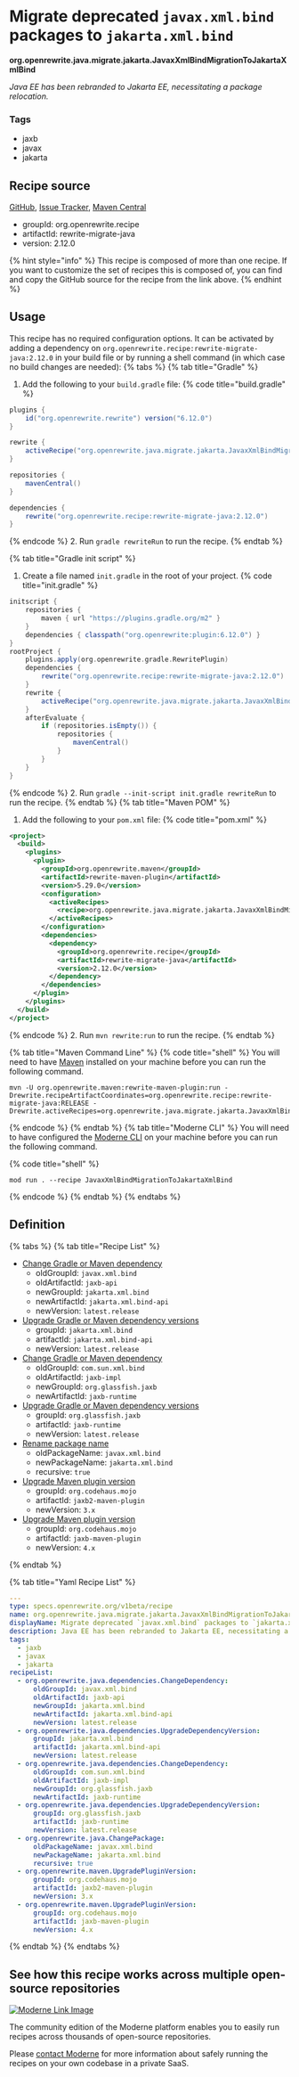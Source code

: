 # Migrate deprecated `javax.xml.bind` packages to `jakarta.xml.bind`

**org.openrewrite.java.migrate.jakarta.JavaxXmlBindMigrationToJakartaXmlBind**

_Java EE has been rebranded to Jakarta EE, necessitating a package relocation._

### Tags

* jaxb
* javax
* jakarta

## Recipe source

[GitHub](https://github.com/openrewrite/rewrite-migrate-java/blob/main/src/main/resources/META-INF/rewrite/jakarta-ee-9.yml), [Issue Tracker](https://github.com/openrewrite/rewrite-migrate-java/issues), [Maven Central](https://central.sonatype.com/artifact/org.openrewrite.recipe/rewrite-migrate-java/2.12.0/jar)

* groupId: org.openrewrite.recipe
* artifactId: rewrite-migrate-java
* version: 2.12.0

{% hint style="info" %}
This recipe is composed of more than one recipe. If you want to customize the set of recipes this is composed of, you can find and copy the GitHub source for the recipe from the link above.
{% endhint %}

## Usage

This recipe has no required configuration options. It can be activated by adding a dependency on `org.openrewrite.recipe:rewrite-migrate-java:2.12.0` in your build file or by running a shell command (in which case no build changes are needed): 
{% tabs %}
{% tab title="Gradle" %}
1. Add the following to your `build.gradle` file:
{% code title="build.gradle" %}
```groovy
plugins {
    id("org.openrewrite.rewrite") version("6.12.0")
}

rewrite {
    activeRecipe("org.openrewrite.java.migrate.jakarta.JavaxXmlBindMigrationToJakartaXmlBind")
}

repositories {
    mavenCentral()
}

dependencies {
    rewrite("org.openrewrite.recipe:rewrite-migrate-java:2.12.0")
}
```
{% endcode %}
2. Run `gradle rewriteRun` to run the recipe.
{% endtab %}

{% tab title="Gradle init script" %}
1. Create a file named `init.gradle` in the root of your project.
{% code title="init.gradle" %}
```groovy
initscript {
    repositories {
        maven { url "https://plugins.gradle.org/m2" }
    }
    dependencies { classpath("org.openrewrite:plugin:6.12.0") }
}
rootProject {
    plugins.apply(org.openrewrite.gradle.RewritePlugin)
    dependencies {
        rewrite("org.openrewrite.recipe:rewrite-migrate-java:2.12.0")
    }
    rewrite {
        activeRecipe("org.openrewrite.java.migrate.jakarta.JavaxXmlBindMigrationToJakartaXmlBind")
    }
    afterEvaluate {
        if (repositories.isEmpty()) {
            repositories {
                mavenCentral()
            }
        }
    }
}
```
{% endcode %}
2. Run `gradle --init-script init.gradle rewriteRun` to run the recipe.
{% endtab %}
{% tab title="Maven POM" %}
1. Add the following to your `pom.xml` file:
{% code title="pom.xml" %}
```xml
<project>
  <build>
    <plugins>
      <plugin>
        <groupId>org.openrewrite.maven</groupId>
        <artifactId>rewrite-maven-plugin</artifactId>
        <version>5.29.0</version>
        <configuration>
          <activeRecipes>
            <recipe>org.openrewrite.java.migrate.jakarta.JavaxXmlBindMigrationToJakartaXmlBind</recipe>
          </activeRecipes>
        </configuration>
        <dependencies>
          <dependency>
            <groupId>org.openrewrite.recipe</groupId>
            <artifactId>rewrite-migrate-java</artifactId>
            <version>2.12.0</version>
          </dependency>
        </dependencies>
      </plugin>
    </plugins>
  </build>
</project>
```
{% endcode %}
2. Run `mvn rewrite:run` to run the recipe.
{% endtab %}

{% tab title="Maven Command Line" %}
{% code title="shell" %}
You will need to have [Maven](https://maven.apache.org/download.cgi) installed on your machine before you can run the following command.

```shell
mvn -U org.openrewrite.maven:rewrite-maven-plugin:run -Drewrite.recipeArtifactCoordinates=org.openrewrite.recipe:rewrite-migrate-java:RELEASE -Drewrite.activeRecipes=org.openrewrite.java.migrate.jakarta.JavaxXmlBindMigrationToJakartaXmlBind
```
{% endcode %}
{% endtab %}
{% tab title="Moderne CLI" %}
You will need to have configured the [Moderne CLI](https://docs.moderne.io/moderne-cli/cli-intro) on your machine before you can run the following command.

{% code title="shell" %}
```shell
mod run . --recipe JavaxXmlBindMigrationToJakartaXmlBind
```
{% endcode %}
{% endtab %}
{% endtabs %}

## Definition

{% tabs %}
{% tab title="Recipe List" %}
* [Change Gradle or Maven dependency](../../../java/dependencies/changedependency.md)
  * oldGroupId: `javax.xml.bind`
  * oldArtifactId: `jaxb-api`
  * newGroupId: `jakarta.xml.bind`
  * newArtifactId: `jakarta.xml.bind-api`
  * newVersion: `latest.release`
* [Upgrade Gradle or Maven dependency versions](../../../java/dependencies/upgradedependencyversion.md)
  * groupId: `jakarta.xml.bind`
  * artifactId: `jakarta.xml.bind-api`
  * newVersion: `latest.release`
* [Change Gradle or Maven dependency](../../../java/dependencies/changedependency.md)
  * oldGroupId: `com.sun.xml.bind`
  * oldArtifactId: `jaxb-impl`
  * newGroupId: `org.glassfish.jaxb`
  * newArtifactId: `jaxb-runtime`
* [Upgrade Gradle or Maven dependency versions](../../../java/dependencies/upgradedependencyversion.md)
  * groupId: `org.glassfish.jaxb`
  * artifactId: `jaxb-runtime`
  * newVersion: `latest.release`
* [Rename package name](../../../java/changepackage.md)
  * oldPackageName: `javax.xml.bind`
  * newPackageName: `jakarta.xml.bind`
  * recursive: `true`
* [Upgrade Maven plugin version](../../../maven/upgradepluginversion.md)
  * groupId: `org.codehaus.mojo`
  * artifactId: `jaxb2-maven-plugin`
  * newVersion: `3.x`
* [Upgrade Maven plugin version](../../../maven/upgradepluginversion.md)
  * groupId: `org.codehaus.mojo`
  * artifactId: `jaxb-maven-plugin`
  * newVersion: `4.x`

{% endtab %}

{% tab title="Yaml Recipe List" %}
```yaml
---
type: specs.openrewrite.org/v1beta/recipe
name: org.openrewrite.java.migrate.jakarta.JavaxXmlBindMigrationToJakartaXmlBind
displayName: Migrate deprecated `javax.xml.bind` packages to `jakarta.xml.bind`
description: Java EE has been rebranded to Jakarta EE, necessitating a package relocation.
tags:
  - jaxb
  - javax
  - jakarta
recipeList:
  - org.openrewrite.java.dependencies.ChangeDependency:
      oldGroupId: javax.xml.bind
      oldArtifactId: jaxb-api
      newGroupId: jakarta.xml.bind
      newArtifactId: jakarta.xml.bind-api
      newVersion: latest.release
  - org.openrewrite.java.dependencies.UpgradeDependencyVersion:
      groupId: jakarta.xml.bind
      artifactId: jakarta.xml.bind-api
      newVersion: latest.release
  - org.openrewrite.java.dependencies.ChangeDependency:
      oldGroupId: com.sun.xml.bind
      oldArtifactId: jaxb-impl
      newGroupId: org.glassfish.jaxb
      newArtifactId: jaxb-runtime
  - org.openrewrite.java.dependencies.UpgradeDependencyVersion:
      groupId: org.glassfish.jaxb
      artifactId: jaxb-runtime
      newVersion: latest.release
  - org.openrewrite.java.ChangePackage:
      oldPackageName: javax.xml.bind
      newPackageName: jakarta.xml.bind
      recursive: true
  - org.openrewrite.maven.UpgradePluginVersion:
      groupId: org.codehaus.mojo
      artifactId: jaxb2-maven-plugin
      newVersion: 3.x
  - org.openrewrite.maven.UpgradePluginVersion:
      groupId: org.codehaus.mojo
      artifactId: jaxb-maven-plugin
      newVersion: 4.x

```
{% endtab %}
{% endtabs %}

## See how this recipe works across multiple open-source repositories

[![Moderne Link Image](/.gitbook/assets/ModerneRecipeButton.png)](https://app.moderne.io/recipes/org.openrewrite.java.migrate.jakarta.JavaxXmlBindMigrationToJakartaXmlBind)

The community edition of the Moderne platform enables you to easily run recipes across thousands of open-source repositories.

Please [contact Moderne](https://moderne.io/product) for more information about safely running the recipes on your own codebase in a private SaaS.
